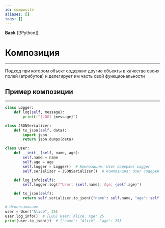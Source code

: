 ```yaml
---
id: composite
aliases: []
tags: []
---
```

**Back**
    [[!Python]]


# Композиция
---
Подход при котором объект содержит другие объекты в качестве своих полей (атрибутов) и делегирует им часть свой функциональности

## Пример композиции
---
```python
class Logger:
    def log(self, message):
        print(f"[LOG] {message}")

class JSONSerializer:
    def to_json(self, data):
        import json
        return json.dumps(data)

class User:
    def __init__(self, name, age):
        self.name = name
        self.age = age
        self.logger = Logger()  # Композиция: User содержит Logger
        self.serializer = JSONSerializer()  # Композиция: User содержит JSONSerializer

    def log_info(self):
        self.logger.log(f"User: {self.name}, Age: {self.age}")

    def to_json(self):
        return self.serializer.to_json({"name": self.name, "age": self.age})

# Использование
user = User("Alice", 25)
user.log_info()  # [LOG] User: Alice, Age: 25
print(user.to_json())  # {"name": "Alice", "age": 25}
```

